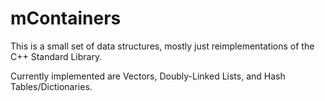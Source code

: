 # mContainers
This is a small set of data structures, mostly just reimplementations of the C++ Standard Library.

Currently implemented are Vectors, Doubly-Linked Lists, and Hash Tables/Dictionaries.